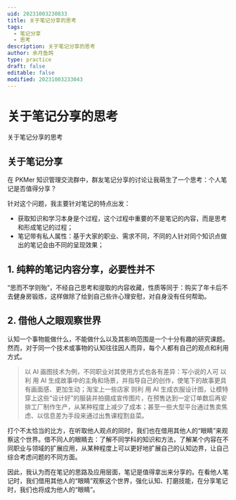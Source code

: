 ```yaml
---
uid: 20231003230833
title: 关于笔记分享的思考
tags:
  - 笔记分享
  - 思考
description: 关于笔记分享的思考
author: 余月鱼鸽
type: practice
draft: false
editable: false
modified: 20231003233043
---
```


# 关于笔记分享的思考

关于笔记分享的思考

## 关于笔记分享

在 PKMer 知识管理交流群中，群友笔记分享的讨论让我萌生了一个思考：个人笔记是否值得分享？

针对这个问题，我主要针对笔记的特点出发：

- 获取知识和学习本身是个过程，这个过程中重要的不是笔记的内容，而是思考和形成笔记的过程；
- 笔记带有私人属性：基于大家的职业、需求不同，不同的人针对同个知识点做出的笔记会由不同的呈现效果；

## 1. 纯粹的笔记内容分享，必要性并不

“思而不学则殆”，不经自己思考和提取的内容收藏，性质等同于：购买了年卡后不去健身房锻炼，这样做除了给到自己些许心理安慰，对自身没有任何帮助。

## 2. 借他人之眼观察世界

认知一个事物能做什么，不能做什么以及其影响范围是一个十分有趣的研究课题。然而，对于同一个技术或事物的认知往往因人而异，每个人都有自己的观点和利用方式。

>以 AI 画图技术为例，不同职业对其使用方式也各有差异：写小说的人可 以利 用 AI 生成故事中的主角和场景，并指导自己的创作，使笔下的故事更具有画面感、更加生动；淘宝上一些店家 则利 用 AI 生成衣服设计图，让模特穿上这些“设计好”的服装并拍摄成宣传图片，在预售达到一定订单数后再安排工厂制作生产，从某种程度上减少了成本；甚至一些大型平台通过售卖焦虑、以信息差为手段来通过出售课程割韭菜。

打个不太恰当的比方，在听取他人观点的同时，我们也在借用其他人的“眼睛”来观察这个世界。借不同人的眼睛去：了解不同学科的知识和方法，了解某个内容在不同职业与领域的扩展应用，从某种程度上可以更好地扩展自己的认知边界，让自己综合考虑问题的不同方面。

因此，我认为而在笔记的思路及应用层面，笔记是值得拿出来分享的。在看他人笔记时，我们借用其他人的“眼睛”观察这个世界，强化认知、打磨技能，在分享笔记时，我们也将成为他人的“眼睛”。
